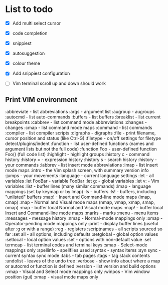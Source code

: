 # List to todo

- [x] Add multi select cursor
- [x] code completion
- [x] snippiest
- [x] autosuggestion
- [x] colour theme
- [x] Add snippiest configuration
- [ ] Vim terminal scroll up and down should work


## Print VIM environment
:abbreviate   - list abbreviations
:args         - argument list
:augroup      - augroups
:autocmd      - list auto-commands
:buffers      - list buffers
:breaklist    - list current breakpoints
:cabbrev      - list command mode abbreviations
:changes      - changes
:cmap         - list command mode maps
:command      - list commands
:compiler     - list compiler scripts
:digraphs     - digraphs
:file         - print filename, cursor position and status (like Ctrl-G)
:filetype     - on/off settings for filetype detect/plugins/indent
:function     - list user-defined functions (names and argument lists but not the full code)
:function Foo - user-defined function Foo() (full code list)
:highlight    - highlight groups
:history c    - command history
:history =    - expression history
:history s    - search history
:history      - your commands
:iabbrev      - list insert mode abbreviations
:imap         - list insert mode maps
:intro        - the Vim splash screen, with summary version info
:jumps        - your movements
:language     - current language settings
:let          - all variables
:let FooBar   - variable FooBar
:let g:       - global variables
:let v:       - Vim variables
:list         - buffer lines (many similar commands)
:lmap         - language mappings (set by keymap or by lmap)
:ls           - buffers
:ls!          - buffers, including "unlisted" buffers
:map!         - Insert and Command-line mode maps (imap, cmap)
:map          - Normal and Visual mode maps (nmap, vmap, xmap, smap, omap)
:map<buffer>  - buffer local Normal and Visual mode maps
:map!<buffer> - buffer local Insert and Command-line mode maps
:marks        - marks
:menu         - menu items
:messages     - message history
:nmap         - Normal-mode mappings only
:omap         - Operator-pending mode mappings only
:print        - display buffer lines (useful after :g or with a range)
:reg          - registers
:scriptnames  - all scripts sourced so far
:set all      - all options, including defaults
:setglobal    - global option values
:setlocal     - local option values
:set          - options with non-default value
:set termcap  - list terminal codes and terminal keys
:smap         - Select-mode mappings only
:spellinfo    - spellfiles used
:syntax       - syntax items
:syn sync     - current syntax sync mode
:tabs         - tab pages
:tags         - tag stack contents
:undolist     - leaves of the undo tree
:verbose      - show info about where a map or autocmd or function is defined
:version      - list version and build options
:vmap         - Visual and Select mode mappings only
:winpos       - Vim window position (gui)
:xmap         - visual mode maps only
